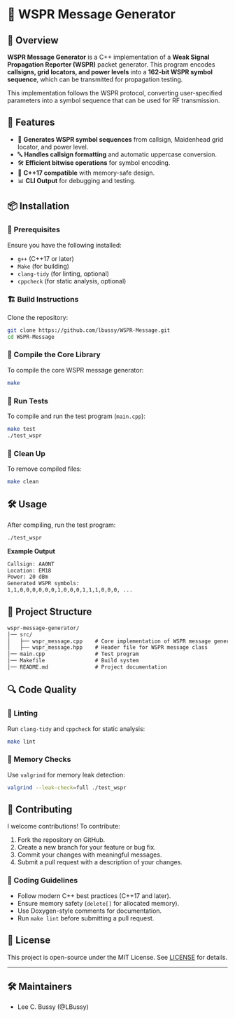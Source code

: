 # 📡 WSPR Message Generator

## 📖 Overview

**WSPR Message Generator** is a C++ implementation of a **Weak Signal Propagation Reporter (WSPR)** packet generator. This program encodes **callsigns, grid locators, and power levels** into a **162-bit WSPR symbol sequence**, which can be transmitted for propagation testing.

This implementation follows the WSPR protocol, converting user-specified parameters into a symbol sequence that can be used for RF transmission.

## 🚀 Features

- 📡 **Generates WSPR symbol sequences** from callsign, Maidenhead grid locator, and power level.
- 🔤 **Handles callsign formatting** and automatic uppercase conversion.
- 🛠️ **Efficient bitwise operations** for symbol encoding.
- 📝 **C++17 compatible** with memory-safe design.
- 📊 **CLI Output** for debugging and testing.

## 📦 Installation

### 🔧 **Prerequisites**

Ensure you have the following installed:

- `g++` (C++17 or later)
- `Make` (for building)
- `clang-tidy` (for linting, optional)
- `cppcheck` (for static analysis, optional)

### 🏗️ **Build Instructions**

Clone the repository:

```bash
git clone https://github.com/lbussy/WSPR-Message.git
cd WSPR-Message
```

### 🔨 Compile the Core Library

To compile the core WSPR message generator:

```bash
make
```

### 🧪 Run Tests

To compile and run the test program (`main.cpp`):

```bash
make test
./test_wspr
```

### 🧹 Clean Up

To remove compiled files:

```bash
make clean
```

## 🛠️ Usage

After compiling, run the test program:

```bash
./test_wspr
```

**Example Output**

```txt
Callsign: AA0NT
Location: EM18
Power: 20 dBm
Generated WSPR symbols:
1,1,0,0,0,0,0,0,1,0,0,0,1,1,1,0,0,0, ...
```

## 📂 Project Structure

```txt
wspr-message-generator/
│── src/
│   ├── wspr_message.cpp    # Core implementation of WSPR message generation
│   ├── wspr_message.hpp    # Header file for WSPR message class
│── main.cpp                # Test program
│── Makefile                # Build system
│── README.md               # Project documentation
```

## 🔍 Code Quality

### 🧼 Linting

Run `clang-tidy` and `cppcheck` for static analysis:

```bash
make lint
```

### 🧪 Memory Checks

Use `valgrind` for memory leak detection:

```bash
valgrind --leak-check=full ./test_wspr
```

## 🤝 Contributing

I welcome contributions! To contribute:

1. Fork the repository on GitHub.
2. Create a new branch for your feature or bug fix.
3. Commit your changes with meaningful messages.
4. Submit a pull request with a description of your changes.

### 📝 Coding Guidelines

- Follow modern C++ best practices (C++17 and later).
- Ensure memory safety (`delete[]` for allocated memory).
- Use Doxygen-style comments for documentation.
- Run `make lint` before submitting a pull request.

## 📜 License

This project is open-source under the MIT License. See [LICENSE](LICENSE.md) for details.

---

## 🛠️ Maintainers

- Lee C. Bussy (@LBussy)
